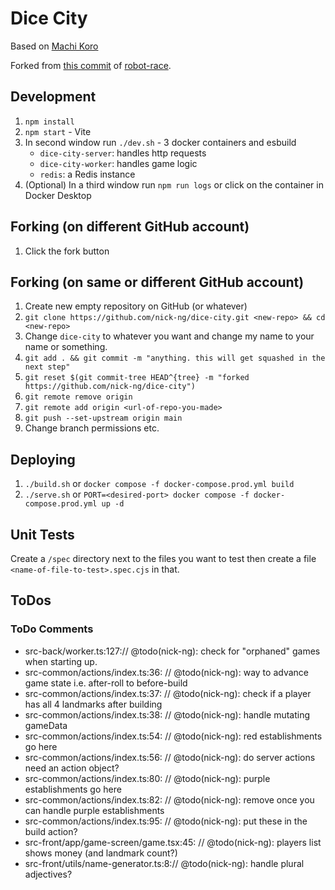 # Dice City

Based on [Machi Koro](https://boardgamegeek.com/boardgame/143884/machi-koro)

Forked from [this commit](https://github.com/nick-ng/robot-race/tree/4e2171de5a381738632dc7b82158660d9dde2bb7) of [robot-race](https://github.com/nick-ng/robot-race).

## Development

1. `npm install`
2. `npm start` - Vite
3. In second window run `./dev.sh` - 3 docker containers and esbuild
   - `dice-city-server`: handles http requests
   - `dice-city-worker`: handles game logic
   - `redis`: a Redis instance
4. (Optional) In a third window run `npm run logs` or click on the container in Docker Desktop

## Forking (on different GitHub account)

1. Click the fork button

## Forking (on same or different GitHub account)

1. Create new empty repository on GitHub (or whatever)
2. `git clone https://github.com/nick-ng/dice-city.git <new-repo> && cd <new-repo>`
3. Change `dice-city` to whatever you want and change my name to your name or something.
4. `git add . && git commit -m "anything. this will get squashed in the next step"`
5. `git reset $(git commit-tree HEAD^{tree} -m "forked https://github.com/nick-ng/dice-city")`
6. `git remote remove origin`
7. `git remote add origin <url-of-repo-you-made>`
8. `git push --set-upstream origin main`
9. Change branch permissions etc.

## Deploying

1. `./build.sh` or `docker compose -f docker-compose.prod.yml build`
2. `./serve.sh` or `PORT=<desired-port> docker compose -f docker-compose.prod.yml up -d`

## Unit Tests

Create a `/spec` directory next to the files you want to test then create a file `<name-of-file-to-test>.spec.cjs` in that.

## ToDos

### ToDo Comments

- src-back/worker.ts:127:// @todo(nick-ng): check for "orphaned" games when starting up.
- src-common/actions/index.ts:36: // @todo(nick-ng): way to advance game state i.e. after-roll to before-build
- src-common/actions/index.ts:37: // @todo(nick-ng): check if a player has all 4 landmarks after building
- src-common/actions/index.ts:38: // @todo(nick-ng): handle mutating gameData
- src-common/actions/index.ts:54: // @todo(nick-ng): red establishments go here
- src-common/actions/index.ts:56: // @todo(nick-ng): do server actions need an action object?
- src-common/actions/index.ts:80: // @todo(nick-ng): purple establishments go here
- src-common/actions/index.ts:82: // @todo(nick-ng): remove once you can handle purple establishments
- src-common/actions/index.ts:95: // @todo(nick-ng): put these in the build action?
- src-front/app/game-screen/game.tsx:45: // @todo(nick-ng): players list shows money (and landmark count?)
- src-front/utils/name-generator.ts:8:// @todo(nick-ng): handle plural adjectives?
